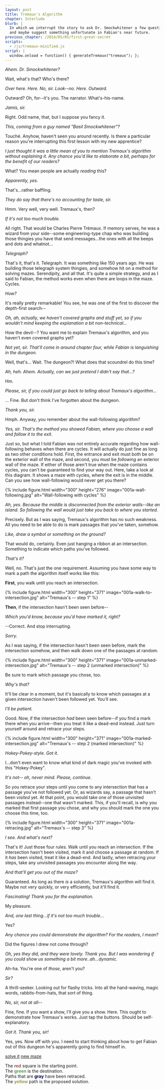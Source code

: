 ```yaml
---
layout: post
title: Tremaux's Algorithm
chapter: Interlude
blurb: |
  In which we interrupt the story to ask Dr. Smockwhitener a few questions,
  and maybe suggest something unfortunate in Fabian's near future.
previous_chapter: /2014/05/05/first-great-secret
scripts:
  - /js/tremaux-minified.js
script: |
  window.onload = function() { generateTremaux("tremaux"); };
---
```


*Ahem. Dr. Smockwhitener?*

Wait, what's that? Who's there?

*Over here. Here. No, sir. Look--no. Here. Outward.*

Outward? Oh, for--it's you. The narrator. What's-his-name.

*Jamis, sir.*

Right. Odd name, that, but I suppose you fancy it.

*This, coming from a guy named "Basil Smockwhitener"?*

Touché. Anyhow, haven't seen you around recently. Is there a particular reason you're interrupting this first lesson with my new apprentice?

*I just thought it was a little mean of you to mention Tremaux's algorithm without explaining it. Any chance you'd like to elaborate a bit, perhaps for the benefit of our readers?*

What? You mean people are actually *reading* this?

*Apparently, yes.*

That's...rather baffling.

*They do say that there's no accounting for taste, sir.*

Hmm. Very well, very well. Tremaux's, then?

*If it's not too much trouble.*

All right. That would be Charles Pierre Trémaux. If memory serves, he was a wizard from your side--some engineering-type chap who was building those thingies you have that send messages...the ones with all the beeps and dots and whatnot...

*Telegraph?*

That's it, that's it. Telegraph. It was something like 150 years ago. He was building those telegraph system thingies, and somehow hit on a method for solving mazes. Serendipity, and all that. It's quite a simple strategy, and as I said to Fabian, the method works even when there are loops in the maze. Cycles.

*How?*

It's really pretty remarkable! You see, he was one of the first to discover the depth-first search--

*Oh, ah, actually, we haven't covered graphs and stuff yet, so if you wouldn't mind keeping the explanation a bit non-technical...*

How the devil--? You want me to explain Tremaux's algorithm, and you haven't even covered graphs yet?

*Not yet, sir. That'll come in around chapter four, while Fabian is languishing in the dungeon.*

Well, that's... Wait. The dungeon?! What does that scoundrel do this time?

*Ah, heh. Ahem. Actually, can we just pretend I didn't say that...?*

Hm.

*Please, sir, if you could just go back to telling about Tremaux's algorithm...*

... Fine. But don't think I've forgotten about the dungeon.

*Thank you, sir.*

Hmph. Anyway, you remember about the wall-following algorithm?

*Yes, sir. That's the method you showed Fabian, where you choose a wall and follow it to the exit.*

Just so, but what I told Fabian was not entirely accurate regarding how wall-following behaves when there are cycles. It will actually do just fine as long as two other conditions hold. First, the entrance and exit must both be on the exterior wall of the maze, and second, you must be *following* an exterior wall of the maze. If either of those aren't true when the maze contains cycles, you can't be guaranteed to find your way out. Here, take a look at this diagram. It shows a maze with cycles, where the exit is in the middle. Can you see how wall-following would never get you there?

{% include figure.html width="300" height="276" image="001a-wall-following.jpg" alt="Wall-following with cycles" %}

*Ah, yes. Because the middle is disconnected from the exterior walls--like an island. So following the wall would just take you back to where you started.*

Precisely. But as I was saying, Tremaux's algorithm has no such weakness. All you need to be able to do is mark passages that you've taken, somehow.

*Like, draw a symbol or something on the ground?*

That would do, certainly. Even just hanging a ribbon at an intersection. Something to indicate which paths you've followed.

*That's it?*

Well, no. That's just the one requirement. Assuming you have some way to mark a path the algorithm itself works like this:

**First**, you walk until you reach an intersection.

{% include figure.html width="300" height="371" image="001a-walk-to-intersection.jpg" alt="Tremaux's -- step 1" %}

**Then**, if the intersection hasn't been seen before--

*Which you'd know, because you'd have marked it, right?*

--Correct. And stop interrupting.

*Sorry.*

As I was saying, if the intersection hasn't been seen before, mark the intersection somehow, and then walk down one of the passages at random.

{% include figure.html width="300" height="371" image="001a-unmarked-intersection.jpg" alt="Tremaux's -- step 2 (unmarked intersection)" %}

Be sure to mark which passage you chose, too.

*Why's that?*

It'll be clear in a moment, but it's basically to know which passages at a given intersection haven't been followed yet. You'll see.

*I'll be patient.*

Good. Now, if the intersection *had* been seen before--if you find a mark there when you arrive--then you treat it like a dead-end instead. Just turn yourself around and retrace your steps.

{% include figure.html width="300" height="371" image="001a-marked-intersection.jpg" alt="Tremaux's -- step 2 (marked intersection)" %}

*Hokey-Pokey-style. Got it.*

I...don't even want to know what kind of dark magic you've invoked with this "Hokey-Pokey".

*It's not-- oh, never mind. Please, continue.*

So you retrace your steps until you come to any intersection that has a passage you've not followed yet. Or, as wizards say, a passage that hasn't been *visited* yet. At that point, you would take one of those unvisited passages instead--one that wasn't marked. This, if you'll recall, is why you marked that first passage you chose, and why you should mark the one you choose this time, too.

{% include figure.html width="300" height="371" image="001a-retracing.jpg" alt="Tremaux's -- step 3" %}

*I see. And what's next?*

That's it! Just those four rules. Walk until you reach an intersection. If the intersection hasn't been visited, mark it and choose a passage at random. If it *has* been visited, treat it like a dead-end. And lastly, when retracing your steps, take any unvisited passages you encounter along the way.

*And that'll get you out of the maze?*

Guaranteed. As long as there *is* a solution, Tremaux's algorithm will find it. Maybe not very quickly, or very efficiently, but it'll find it.

*Fascinating! Thank you for the explanation.*

My pleasure.

*And, one last thing...if it's not too much trouble...*

Yes?

*Any chance you could demonstrate the algorithm? For the readers, I mean?*

Did the figures I drew not come through?

*Oh, yes they did, and they were lovely. Thank you. But I was wondering if you could show us something a bit more..ah...dynamic.*

Ah-ha. You're one of *those*, aren't you?

*Sir?*

A thrill-seeker. Looking out for flashy tricks. Into all the hand-waving, magic words, rabbits-from-hats, that sort of thing.

*No, sir, not at all--*

Fine, fine. If you want a show, I'll give you a show. Here. This ought to demonstrate how Tremaux's works. Just tap the buttons. Should be self-explanatory.

*Got it. Thank you, sir!*

Yes, yes. Now off with you. I need to start thinking about how to get Fabian out of this dungeon he's apparently going to find himself in.

<div class="figure">
  <div>
    <a href="javascript:solveTremaux('tremaux')" class="action">solve it</a>
    <a href="javascript:generateTremaux('tremaux')" class="action">new maze</a>
    <canvas id="tremaux" width="400" height="400"></canvas>
  </div>
  <p class="caption">
    The <span style="color:#955;font-weight:bold;">red</span> square is the starting point.<br />
    The <span style="color:#595;font-weight:bold;">green</span> is the destination.<br />
    Paths that are <span style="color:555;font-weight:bold;">gray</span> have been retraced.<br />
    The <span style="color:#995;font-weight:bold;">yellow</span> path is the proposed solution.
  </p>
</div>
